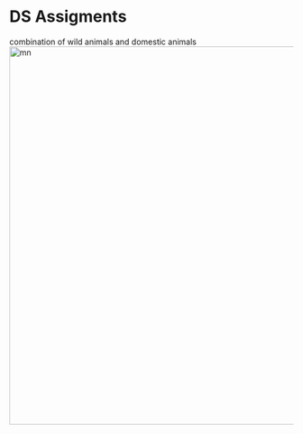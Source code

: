 # DS Assigments
 combination of wild animals and domestic animals<img width="669" alt="mn" src="https://github.com/user-attachments/assets/01618a0b-94a7-4a33-92e8-e08430b4a57e" />

